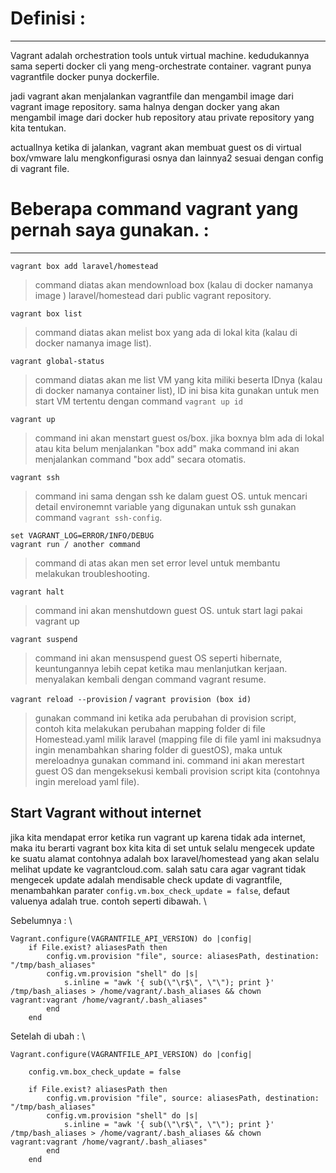 # Definisi : 
--------------------------------------------

Vagrant adalah orchestration tools untuk virtual machine. kedudukannya sama seperti docker cli yang meng-orchestrate container. vagrant punya vagrantfile docker punya dockerfile.

jadi vagrant akan menjalankan vagrantfile dan mengambil image dari vagrant image repository. sama halnya dengan docker yang akan mengambil image dari docker hub repository atau private repository yang kita tentukan.

actuallnya ketika di jalankan, vagrant akan membuat guest os di virtual box/vmware lalu mengkonfigurasi osnya dan lainnya2 sesuai dengan config di vagrant file.

# Beberapa command vagrant yang pernah saya gunakan. : 
--------------------------------------------

`vagrant box add laravel/homestead`
>command diatas akan mendownload box (kalau di docker namanya image ) laravel/homestead dari public vagrant repository.

`vagrant box list`
>command diatas akan melist box yang ada di lokal kita (kalau di docker namanya image list). 

`vagrant global-status`
>command diatas akan me list VM yang kita miliki beserta IDnya (kalau di docker namanya container list), ID ini bisa kita gunakan untuk men start VM tertentu dengan command `vagrant up id`

`vagrant up`
>command ini akan menstart guest os/box. jika boxnya blm ada di lokal atau kita belum menjalankan "box add" maka command ini akan menjalankan command "box add" secara otomatis.

`vagrant ssh`
>command ini sama dengan ssh ke dalam guest OS. untuk mencari detail environemnt variable yang digunakan untuk ssh gunakan command `vagrant ssh-config`.

`set VAGRANT_LOG=ERROR/INFO/DEBUG` \
`vagrant run / another command`
>command di atas akan men set error level untuk membantu melakukan troubleshooting.

`vagrant halt`
>command ini akan menshutdown guest OS. untuk start lagi pakai vagrant up

`vagrant suspend`
>command ini akan mensuspend guest OS seperti hibernate, keuntungannya lebih cepat ketika mau menlanjutkan kerjaan. menyalakan kembali dengan command vagrant resume.

`vagrant reload --provision` / `vagrant provision (box id)`
>gunakan command ini ketika ada perubahan di provision script, contoh kita melakukan perubahan mapping folder di file Homestead.yaml milik laravel (mapping file di file yaml ini maksudnya ingin menambahkan sharing folder di guestOS), maka untuk mereloadnya gunakan command ini. command ini akan merestart guest OS dan mengeksekusi kembali provision script kita (contohnya ingin mereload yaml file).

## Start Vagrant without internet
jika kita mendapat error ketika run vagrant up karena tidak ada internet, maka itu berarti vagrant box kita kita di set untuk selalu mengecek update ke suatu alamat contohnya adalah box laravel/homestead yang akan selalu melihat update ke vagrantcloud.com. salah satu cara agar vagrant tidak mengecek update adalah mendisable check update di vagrantfile, menambahkan parater `config.vm.box_check_update = false`, defaut valuenya adalah true. contoh seperti dibawah. \

Sebelumnya : \
```vagrantfile
Vagrant.configure(VAGRANTFILE_API_VERSION) do |config|      
    if File.exist? aliasesPath then
        config.vm.provision "file", source: aliasesPath, destination: "/tmp/bash_aliases"
        config.vm.provision "shell" do |s|
            s.inline = "awk '{ sub(\"\r$\", \"\"); print }' /tmp/bash_aliases > /home/vagrant/.bash_aliases && chown vagrant:vagrant /home/vagrant/.bash_aliases"
        end
    end
```

Setelah di ubah : \
```vagrantfile
Vagrant.configure(VAGRANTFILE_API_VERSION) do |config|

    config.vm.box_check_update = false
    
    if File.exist? aliasesPath then
        config.vm.provision "file", source: aliasesPath, destination: "/tmp/bash_aliases"
        config.vm.provision "shell" do |s|
            s.inline = "awk '{ sub(\"\r$\", \"\"); print }' /tmp/bash_aliases > /home/vagrant/.bash_aliases && chown vagrant:vagrant /home/vagrant/.bash_aliases"
        end
    end
```